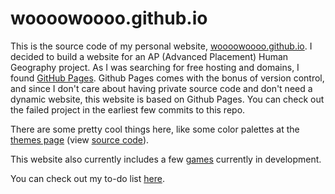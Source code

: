 # woooowoooo.github.io
This is the source code of my personal website, [woooowoooo.github.io](https://woooowoooo.github.io/).
I decided to build a website for an AP (Advanced Placement) Human Geography project. As I was searching for free hosting and domains, I found [GitHub Pages](https://pages.github.com/). Github Pages comes with the bonus of version control, and since I don't care about having private source code and don't need a dynamic website, this website is based on Github Pages. You can check out the failed project in the earliest few commits to this repo.

There are some pretty cool things here, like some color palettes at the [themes page](https://woooowoooo.github.io/themes.html) (view [source code](themes.html)).

This website also currently includes a few [games](https://woooowoooo.github.io/selector.html) currently in development.

You can check out my to-do list [here](to-do.md).
